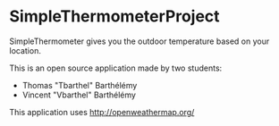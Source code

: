 SimpleThermometerProject
========================
SimpleThermometer gives you the outdoor temperature based on your location.

This is an open source application made by two students:
* Thomas "Tbarthel" Barthélémy
* Vincent "Vbarthel" Barthélémy
 
This application uses http://openweathermap.org/
